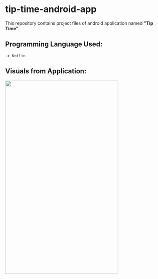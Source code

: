 # tip-time-android-app
This repository contains project files of android application named __"Tip Time"__.

## Programming Language Used:
```
-> Kotlin
```

## Visuals from Application:
<img src="https://user-images.githubusercontent.com/93377842/144866882-fd9f519f-5711-443f-bd61-54cf88399b94.jpg" width="360" height="616.5" />
